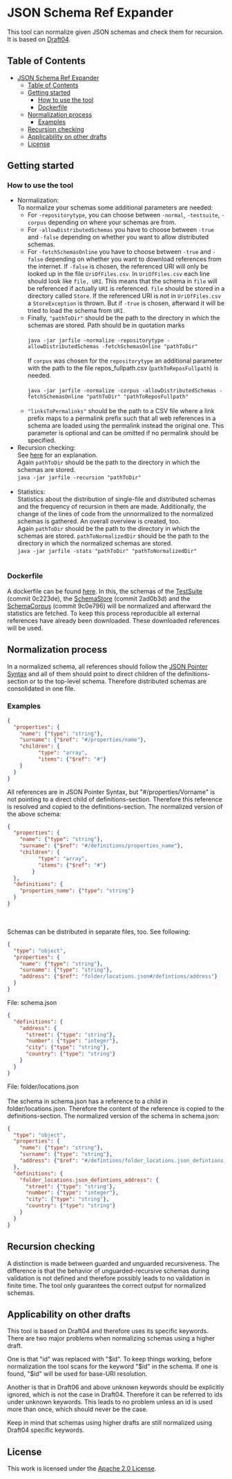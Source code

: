 # JSON Schema Ref Expander
This tool can normalize given JSON schemas and check them for recursion. It is based on [Draft04](https://datatracker.ietf.org/doc/html/draft-fge-json-schema-validation-00).

## Table of Contents
- [JSON Schema Ref Expander](#json-schema-ref-expander)
  - [Table of Contents](#table-of-contents)
  - [Getting started](#getting-started)
    - [How to use the tool](#how-to-use-the-tool)  
    - [Dockerfile](#dockerfile) 
  - [Normalization process](#normalization-process)
    - [Examples](#examples)
  - [Recursion checking](#recursion-checking)
  - [Applicability on other drafts](#applicability-on-other-drafts)
  - [License](#license)   
## Getting started
### How to use the tool
- Normalization:<br/>
To normalize your schemas some additional parameters are needed:</br>
  - For `-repositorytype`, you can choose between `-normal`, `-testsuite`, `-corpus` depending on where your schemas are from.</br>
  - For `-allowDistributedSchemas` you have to choose between `-true` and `-false` depending on whether you want to allow distributed schemas.</br>
  - For `-fetchSchemasOnline` you have to choose between `-true` and `-false` depending on whether you want to download references from the internet. If `-false`     is chosen, the referenced URI will only be looked up in the file `UriOfFiles.csv`. In `UriOfFiles.csv` each line should look like `file, URI`. This means that  the schema in `file` will be referenced if actually `URI` is referenced. `file` should be stored in a directory called `Store`. If the referenced URI is not in `UriOfFiles.csv` a `StoreException` is thrown. But if `-true` is chosen, afterward it will be tried to load the schema from `URI`.</br>
  - Finally, `"pathToDir"` should be the path to the directory in which the schemas are stored. Path should be in quotation marks<br/>  
`java -jar jarfile -normalize -repositorytype -allowDistributedSchemas -fetchSchemasOnline "pathToDir"`<br/><br/> 
If `corpus` was chosen for the `repositorytype` an additional parameter with the path to the file repos_fullpath.csv (`pathToReposFullpath`) is needed.<br/>  
`java -jar jarfile -normalize -corpus -allowDistributedSchemas -fetchSchemasOnline "pathToDir" "pathToReposFullpath"`<br/><br/>    
  - `"linksToPermalinks"` should be the path to a CSV file where a link prefix maps to a permalink prefix such that all web references in a schema are loaded using the permalink instead the original one. This parameter is optional and can be omitted if no permalink should be specified.
- Recursion checking:<br/>
See [here](#recursion-checking) for an explanation.<br/>
Again `pathToDir` should be the path to the directory in which the schemas are stored.<br/>
`java -jar jarfile -recursion "pathToDir"`<br/><br/>  
- Statistics:<br/>
Statistics about the distribution of single-file and distributed schemas and the frequency of recursion in them are made. Additionally, the change of the lines of code from the unnormalized to the normalized schemas is gathered. An overall overview is created, too.<br/>
Again `pathToDir` should be the path to the directory in which the schemas are stored. `pathToNormalizedDir` should be the path to the directory in which the normalized schemas are stored.<br/>
`java -jar jarfile -stats "pathToDir" "pathToNormalizedDir"`<br/><br/>  
### Dockerfile
A dockerfile can be found [here](/Dockerfile). In this, the schemas of the [TestSuite](https://github.com/json-schema-org/JSON-Schema-Test-Suite/tree/0c223de21a1ca08c7a46ee08feae889d58f98de8/tests/draft4) (commit 0c223de), the [SchemaStore](https://github.com/SchemaStore/schemastore/tree/2ad0b3dc9b8cd9b8c814d13e06c265cc540b6064/src/schemas/json) (commit 2ad0b3d) and the [SchemaCorpus](https://github.com/sdbs-uni-p/json-schema-corpus/tree/9c0e7963559c6c632694d5851c081662178ba70b) (commit 9c0e796) will be normalized and afterward the statistics are fetched. To keep this process reproducible all external references have already been downloaded. These downloaded references will be used.

## Normalization process
In a normalized schema, all references should follow the [JSON Pointer Syntax](https://datatracker.ietf.org/doc/html/rfc6901#section-3) 
and all of them should point to direct children of the definitions-section or to the top-level schema. Therefore distributed schemas are consolidated in one file. 
### Examples

```JSON
{
  "properties": {
    "name": {"type": "string"},
    "surname": {"$ref": "#/properties/name"},
    "children": {
          "type": "array",
          "items": {"$ref": "#"}
    }
  }
}
```
All references are in JSON Pointer Syntax, but "#/properties/Vorname" is not pointing to a direct child of definitions-section. Therefore this reference is resolved and copied to the definitions-section. The normalized version of the above schema:

```JSON
{
  "properties": {
    "name": {"type": "string"},
    "surname": {"$ref": "#/definitions/properties_name"},
    "children": {
          "type": "array",
          "items": {"$ref": "#"}
        }
  },
  "definitions": {
    "properties_name": {"type": "string"}
  }
}
``` 
<br><br>
Schemas can be distributed in separate files, too. See following:
```JSON
{
  "type": "object",  
  "properties": {
    "name": {"type": "string"},
    "surname": {"type": "string"},
    "address": {"$ref": "folder/locations.json#/defintions/address"}
  }
}
```
File: schema.json
```JSON
{
  "definitions": {
    "address": {
      "street": {"type": "string"},
      "number": {"type": "integer"},
      "city": {"type": "string"},
      "country": {"type": "string"}
    }
  }
}
```
File: folder/locations.json
<br><br>
The schema in schema.json has a reference to a child in folder/locations.json. Therefore the content of the reference is copied to the definitions-section. The normalized version of the schema in schema.json:
```JSON
{
  "type": "object",  
  "properties": {
    "name": {"type": "string"},
    "surname": {"type": "string"},
    "address": {"$ref": "#/defintions/folder_locations.json_defintions_address"}
  },
  "definitions": {
    "folder_locations.json_defintions_address": {
      "street": {"type": "string"},
      "number": {"type": "integer"},
      "city": {"type": "string"},
      "country": {"type": "string"}
    }
  }
}
```

## Recursion checking
A distinction is made between guarded and unguarded recursiveness. The difference is that the behavior of unguarded-recursive schemas during validation is not defined and therefore possibly leads to no validation in finite time. The tool only guarantees the correct output for normalized schemas.

## Applicability on other drafts
This tool is based on Draft04 and therefore uses its specific keywords. There are two major problems when normalizing schemas using a higher draft.

One is that "id" was replaced with "$id". To keep things working, before normalization the tool scans for the keyword "$id" in the schema. If one is found, "$id" will be used for base-URI resolution.

Another is that in Draft06 and above unknown keywords should be explicitly ignored, which is not the case in Draft04. Therefore it can be referred to ids under unknown keywords. This leads to no problem unless an id is used more than once, which should never be the case.

Keep in mind that schemas using higher drafts are still normalized using Draft04 specific keywords.

## License
This work is licensed under the [Apache 2.0 License](./LICENSE).
